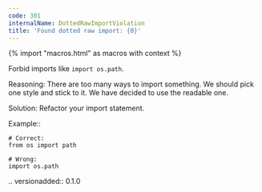 ```yaml
---
code: 301
internalName: DottedRawImportViolation
title: 'Found dotted raw import: {0}'
---
```


{% import "macros.html" as macros with context %}


Forbid imports like ``import os.path``.

Reasoning:
    There are too many ways to import something.
    We should pick one style and stick to it.
    We have decided to use the readable one.

Solution:
    Refactor your import statement.

Example::

    # Correct:
    from os import path

    # Wrong:
    import os.path

.. versionadded:: 0.1.0